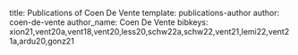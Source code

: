 title: Publications of Coen De Vente
template: publications-author
author: coen-de-vente
author_name: Coen De Vente
bibkeys: xion21,vent20a,vent18,vent20,less20,schw22a,schw22,vent21,lemi22,vent21a,ardu20,gonz21
